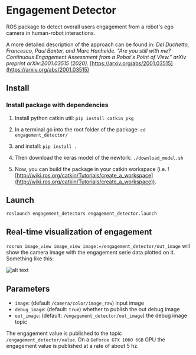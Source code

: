# Engagement Detector

ROS package to detect overall users engagement from a robot's ego camera in human-robot interactions.

A more detailed description of the approach can be found in: 
*Del Duchetto, Francesco, Paul Baxter, and Marc Hanheide. "Are you still with me? Continuous Engagement Assessment from a Robot's Point of View." arXiv preprint arXiv:2001.03515 (2020).* [https://arxiv.org/abs/2001.03515](https://arxiv.org/abs/2001.03515)


## Install

### Install package with dependencies

1. Install python catkin util: `pip install catkin_pkg`

2. In a terminal go into the root folder of the package: `cd engagement_detector/`

3. and install: `pip install .`

4. Then download the keras model of the newtork: `./download_model.sh`

5. Now, you can build the package in your catkin workspace (i.e. ![http://wiki.ros.org/catkin/Tutorials/create_a_workspace](http://wiki.ros.org/catkin/Tutorials/create_a_workspace)). 

## Launch

`roslaunch engagement_detectors engagement_detector.launch`  


## Real-time visualization of engagement

`rosrun image_view image_view image:=/engagement_detector/out_image` will show the camera image with the engagement serie data plotted on it. Something like this:

![alt text](https://github.com/francescodelduchetto/engagement_detector/blob/master/imgs/gif0.gif "Engagement debug")


## Parameters

- `image`: (default `/camera/color/image_raw`) input image
- `debug_image`: (default: `true`) whether to publish the out debug image
- `out_image`: (default: `/engagement_detector/out_image`) the debug image topic

The engagement value is published to the topic `/engagement_detector/value`. On a `GeForce GTX 1060 6GB` GPU the engagement value is published at a rate of about 5 hz.
